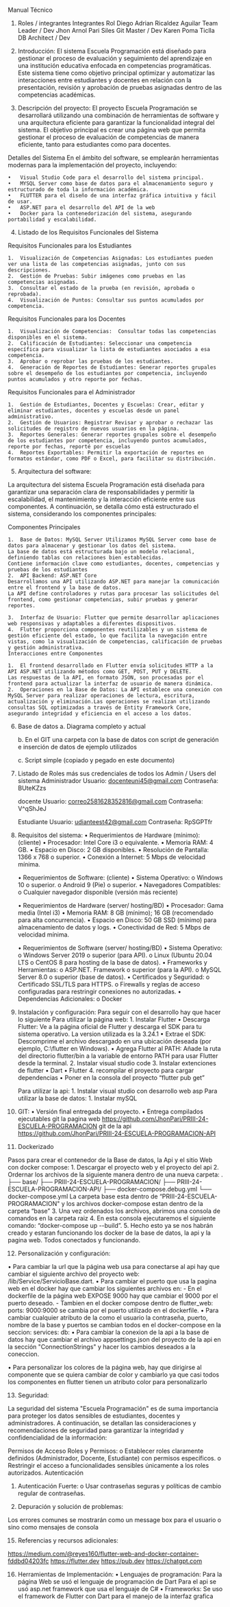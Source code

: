 Manual Técnico

1.	Roles / integrantes
Integrantes	Rol
Diego Adrian Ricaldez Aguilar	Team Leader / Dev
Jhon Arnol Pari Siles	Git Master / Dev
Karen Poma Ticlla	DB Architect / Dev

2.	Introducción:
El sistema Escuela Programación está diseñado para gestionar el proceso de evaluación y seguimiento del aprendizaje en una institución educativa enfocada en competencias programáticas. Este sistema tiene como objetivo principal optimizar y automatizar las interacciones entre estudiantes y docentes en relación con la presentación, revisión y aprobación de pruebas asignadas dentro de las competencias académicas.

3.	Descripción del proyecto:
El proyecto Escuela Programación se desarrollará utilizando una combinación de herramientas de software y una arquitectura eficiente para garantizar la funcionalidad integral del sistema. El objetivo principal es crear una página web que permita gestionar el proceso de evaluación de competencias de manera eficiente, tanto para estudiantes como para docentes.

Detalles del Sistema
En el ámbito del software, se emplearán herramientas modernas para la implementación del proyecto, incluyendo:

    •	Visual Studio Code para el desarrollo del sistema principal.
    •	MYSQL Server como base de datos para el almacenamiento seguro y estructurado de toda la información académica.
    •	FLUTTER para el diseño de una interfaz gráfica intuitiva y fácil de usar.
    •	ASP.NET para el desarrollo del API de la web
    •	Docker para la contenedorización del sistema, asegurando portabilidad y escalabilidad.
4.	Listado de los Requisitos Funcionales del Sistema

Requisitos Funcionales para los Estudiantes

    1.	Visualización de Competencias Asignadas: Los estudiantes pueden ver una lista de las competencias asignadas, junto con sus descripciones.
    2.	Gestión de Pruebas: Subir imágenes como pruebas en las competencias asignadas.
    3.	Consultar el estado de la prueba (en revisión, aprobada o reprobada).
    4.	Visualización de Puntos: Consultar sus puntos acumulados por competencia.

Requisitos Funcionales para los Docentes

    1.	Visualización de Competencias:  Consultar todas las competencias disponibles en el sistema.
    2.	Calificación de Estudiantes: Seleccionar una competencia específica para visualizar la lista de estudiantes asociados a esa competencia.
    3.	Aprobar o reprobar las pruebas de los estudiantes.
    4.	Generación de Reportes de Estudiantes: Generar reportes grupales sobre el desempeño de los estudiantes por competencia, incluyendo puntos acumulados y otro reporte por fechas.

Requisitos Funcionales para el Administrador

    1.	Gestión de Estudiantes, Docentes y Escuelas: Crear, editar y eliminar estudiantes, docentes y escuelas desde un panel administrativo.
    2.	Gestión de Usuarios: Registrar Revisar y aprobar o rechazar las solicitudes de registro de nuevos usuarios en la página.
    3.	Reportes Generales: Generar reportes grupales sobre el desempeño de los estudiantes por competencia, incluyendo puntos acumulados, reporte por fechas, reporté por escuelas
    4.	Reportes Exportables: Permitir la exportación de reportes en formatos estándar, como PDF o Excel, para facilitar su distribución.

5.	Arquitectura del software: 

La arquitectura del sistema Escuela Programación está diseñada para garantizar una separación clara de responsabilidades y permitir la escalabilidad, el mantenimiento y la interacción eficiente entre sus componentes. A continuación, se detalla cómo está estructurado el sistema, considerando los componentes principales:

Componentes Principales

    1.	Base de Datos: MySQL Server Utilizamos MySQL Server como base de datos para almacenar y gestionar los datos del sistema.
    La base de datos está estructurada bajo un modelo relacional, definiendo tablas con relaciones bien establecidas.
    Contiene información clave como estudiantes, docentes, competencias y pruebas de los estudiantes
    2.	API Backend: ASP.NET Core
    Desarrollamos una API utilizando ASP.NET para manejar la comunicación entre el frontend y la base de datos.
    La API define controladores y rutas para procesar las solicitudes del frontend, como gestionar competencias, subir pruebas y generar reportes.

    3.	Interfaz de Usuario: Flutter que permite desarrollar aplicaciones web responsivas y adaptables a diferentes dispositivos.
    4.	Flutter proporciona componentes reutilizables y un sistema de gestión eficiente del estado, lo que facilita la navegación entre vistas, como la visualización de competencias, calificación de pruebas y gestión administrativa.
    Interacciones entre Componentes	

    1.	El frontend desarrollado en Flutter envía solicitudes HTTP a la API ASP.NET utilizando métodos como GET, POST, PUT y DELETE.
    Las respuestas de la API, en formato JSON, son procesadas por el frontend para actualizar la interfaz de usuario de manera dinámica.
    2.	Operaciones en la Base de Datos: La API establece una conexión con MySQL Server para realizar operaciones de lectura, escritura, actualización y eliminación.Las operaciones se realizan utilizando consultas SQL optimizadas a través de Entity Framework Core, asegurando integridad y eficiencia en el acceso a los datos.

6.	Base de datos
    a.	Diagrama completo y actual

    b.	En el GIT una carpeta con la base de datos con script de generación e inserción de datos de ejemplo utilizados

    c.	Script simple (copiado y pegado en este documento)

7.	Listado de Roles más sus credenciales de todos los Admin / Users del sistema
    Administrador
    Usuario: docenteuni45@gmail.com
    Contraseña: BUteKZzs
    
    docente
    Usuario: correo2581628352816@gmail.com
    Contraseña: V^qShJeJ
    
    Estudiante
    Usuario: udianteest42@gmail.com
    Contraseña: RpSGPTfr

8.	Requisitos del sistema:
    •	Requerimientos de Hardware (mínimo): (cliente)
        •	Procesador: Intel Core i3 o equivalente.
        •	Memoria RAM: 4 GB.
        •	Espacio en Disco: 2 GB disponibles.
        •	Resolución de Pantalla: 1366 x 768 o superior.
        •	Conexión a Internet: 5 Mbps de velocidad mínima.

    •	Requerimientos de Software: (cliente)
        •	Sistema Operativo:
            o	Windows 10 o superior.
            o	Android 9 (Pie) o superior.
        •	Navegadores Compatibles:
            o	Cualquier navegador disponible (versión más reciente)

    •	Requerimientos de Hardware (server/ hosting/BD)
        •	Procesador: Gama media (Intel i3)
        •	Memoria RAM: 8 GB (mínimo); 16 GB (recomendado para alta concurrencia).
        •	Espacio en Disco: 50 GB SSD (mínimo) para almacenamiento de datos y logs.
        •	Conectividad de Red: 5 Mbps de velocidad mínima.

    •	Requerimientos de Software (server/ hosting/BD)
        •	Sistema Operativo:
            o	Windows Server 2019 o superior (para API).
            o	Linux (Ubuntu 20.04 LTS o CentOS 8 para hosting de la base de datos).
        •	Frameworks y Herramientas:
            o	ASP.NET. Framework o superior (para la API).
            o	MySQL Server 8.0 o superior (base de datos).
        •	Certificados y Seguridad:
            o	Certificado SSL/TLS para HTTPS.
            o	Firewalls y reglas de acceso configuradas para restringir conexiones no autorizadas.
        •	Dependencias Adicionales:
            o	Docker


9.	Instalación y configuración:
Para seguir con el desarrollo hay que hacer lo siguiente
    Para utilizar la página web:
        1. Instalar Flutter
            •	Descarga Flutter: Ve a la página oficial de Flutter y descarga el SDK para tu sistema operativo. La version utilizada es la 3.24.1
            •	Extrae el SDK: Descomprime el archivo descargado en una ubicación deseada (por ejemplo, C:\flutter en Windows).
            •	Agrega Flutter al PATH: Añade la ruta del directorio flutter/bin a la variable de entorno PATH para usar Flutter desde la terminal.
        2. Instalar visual studio code
        3. Instalar extenciones de flutter
            •	Dart
            •	Flutter
        4. recompilar el proyecto para cargar dependencias
            •	Poner en la consola del proyecto “flutter pub get”

    Para utilizar la api:
        1. Instalar visual studio con desarrollo web asp
    Para utilizar la base de datos:
        1. Instalar mySQL

10.	GIT: 
    •	Versión final entregada del proyecto.
    •	Entrega compilados ejecutables
    git la pagina web https://github.com/JhonPari/PRIII-24-ESCUELA-PROGRAMACION
    git de la api https://github.com/JhonPari/PRIII-24-ESCUELA-PROGRAMACION-API

11.	Dockerizado

Pasos para crear el contenedor de la Base de datos, la Api y el sitio Web con docker compose:
    1.	Descargar el proyecto web y el proyecto del api
    2.	Ordernar los archivos de la siguiente manera dentro de una nueva carpeta:
    . 
    ├── base/ 
    ├── PRIII-24-ESCUELA-PROGRAMACION/ 
    ├── PRIII-24-ESCUELA-PROGRAMACION-API/ 
    ├── docker-compose.debug.yml 
    └── docker-compose.yml
    La carpeta base esta dentro de “PRIII-24-ESCUELA-PROGRAMACION" y los archivos docker-compose estan dentro de la carpeta “base”
    3.	Una vez ordenados los archivos, abrimos una consola de comandos en la carpeta raiz
    4.	En esta consola ejecutaremos el siguiente comando: “docker-compose up --build”.
    5.	Hecho esto ya se nos habrán creado y estaran funcionando los docker de la base de datos, la api y la pagina web. Todos conectados y funcionando.


12.	Personalización y configuración: 

•	Para cambiar la url que la página web usa para conectarse al api hay que cambiar el siguiente archivo del proyecto web:  /lib/Service/ServicioBase.dart.
•	Para cambiar el puerto que usa la pagina web en el docker hay que cambiar los siguientes archivos en: 
    -	En el dockerfile de la página web EXPOSE 9000 hay que cambiar el 9000 por el 	puerto deseado.
    -	Tambien en el docker compose dentro de flutter_web: ports: 9000:9000 se cambia por 	el puerto utilizado en el dockerfile.
•	Para cambiar cualquier atributo de la como el usuario la contraseña, puerto, nombre de la base y puertos se cambian todos en el docker-compose en la seccion: services: db:
•	Para cambiar la conexion de la api a la base de datos hay que cambiar el archivo appsettings.json del proyecto de la api en la sección "ConnectionStrings" y hacer los cambios deseados a la coneccion.

•	Para personalizar los colores de la página web, hay que dirigirse al componente que se quiera cambiar de color y cambiarlo ya que casi todos los componentes en flutter tienen un atributo color para personalizarlo

13.	Seguridad: 

La seguridad del sistema "Escuela Programación" es de suma importancia para proteger los datos sensibles de estudiantes, docentes y administradores. A continuación, se detallan las consideraciones y recomendaciones de seguridad para garantizar la integridad y confidencialidad de la información: 

Permisos de Acceso
Roles y Permisos:
    o	Establecer roles claramente definidos (Administrador, Docente, Estudiante) con permisos específicos.
    o	Restringir el acceso a funcionalidades sensibles únicamente a los roles autorizados.
Autenticación
1.	Autenticación Fuerte:
    o	Usar contraseñas seguras y políticas de cambio regular de contraseñas.

14.	Depuración y solución de problemas:

Los errores comunes se mostrarán como un message box para el usuario o sino como mensajes de consola

15.	Referencias y recursos adicionales:

https://medium.com/@reyes160/flutter-web-and-docker-container-fddbd04203fc
https://flutter.dev
https://pub.dev
https://chatgpt.com


16.	Herramientas de Implementación:
    •	Lenguajes de programación: 
        Para la página Web se usó el lenguaje de programación de Dart
        Para el api se usó asp.net framework que usa el lenguaje de C#
    •	Frameworks:
        Se uso el framework de Flutter con Dart para el manejo de la interfaz grafica